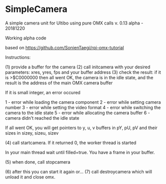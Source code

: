 # SimpleCamera

A simple camera unit for Ultibo using pure OMX calls
v. 0.13 alpha - 20181220

Working alpha code

based on https://github.com/SonienTaegi/rpi-omx-tutorial

Instructions:

(1) provide a buffer for the camera
(2) call initcamera with your desired parameters: xres, yres, fps and your buffer address
(3) check the result: if it is >$C0000000 then all went OK, the camera is in the idle state, and the result is the address of the main OMX camera buffer

If it is small integer, an error occured

   1 - error while loading the camera component
   2 - error while setting camera number
   3 - error while setting the video format
   4 - error while switching the camera to the idle state
   5 - error while allocating the camera buffer
   6 - camera didn't reached the idle state

If all went OK, you will get pointers to y, u, v buffers in pY, pU, pV and their sizes in sizey, sizeu, sizev

(4) call startcamera. If it returned 0, the worker thread is started

In your main thread wait until filled=true. You have a frame in your buffer.

(5) when done, call stopcamera

(6) after this you can start it again or...
(7) call destroycamera which will unload it and close omx.

